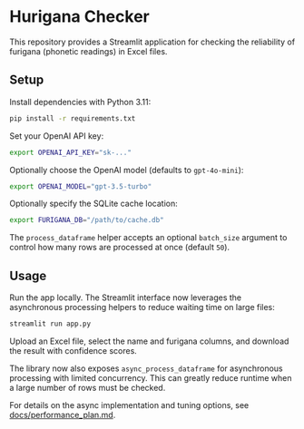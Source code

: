 # Hurigana Checker

This repository provides a Streamlit application for checking the reliability of furigana (phonetic readings) in Excel files.

## Setup

Install dependencies with Python 3.11:

```bash
pip install -r requirements.txt
```

Set your OpenAI API key:

```bash
export OPENAI_API_KEY="sk-..."
```

Optionally choose the OpenAI model (defaults to `gpt-4o-mini`):

```bash
export OPENAI_MODEL="gpt-3.5-turbo"
```

Optionally specify the SQLite cache location:

```bash
export FURIGANA_DB="/path/to/cache.db"
```

The ``process_dataframe`` helper accepts an optional ``batch_size`` argument
to control how many rows are processed at once (default ``50``).

## Usage

Run the app locally. The Streamlit interface now leverages the asynchronous
processing helpers to reduce waiting time on large files:

```bash
streamlit run app.py
```

Upload an Excel file, select the name and furigana columns, and download the result with confidence scores.

The library now also exposes ``async_process_dataframe`` for asynchronous
processing with limited concurrency. This can greatly reduce runtime when a
large number of rows must be checked.

For details on the async implementation and tuning options, see
[docs/performance_plan.md](docs/performance_plan.md).
